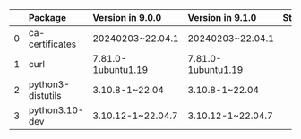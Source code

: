 <!-- markdown-link-check-disable -->

|    | Package           | Version in 9.0.0   | Version in 9.1.0   | Status   |
|---:|:------------------|:-------------------|:-------------------|:---------|
|  0 | ca-certificates   | 20240203~22.04.1   | 20240203~22.04.1   |          |
|  1 | curl              | 7.81.0-1ubuntu1.19 | 7.81.0-1ubuntu1.19 |          |
|  2 | python3-distutils | 3.10.8-1~22.04     | 3.10.8-1~22.04     |          |
|  3 | python3.10-dev    | 3.10.12-1~22.04.7  | 3.10.12-1~22.04.7  |          |